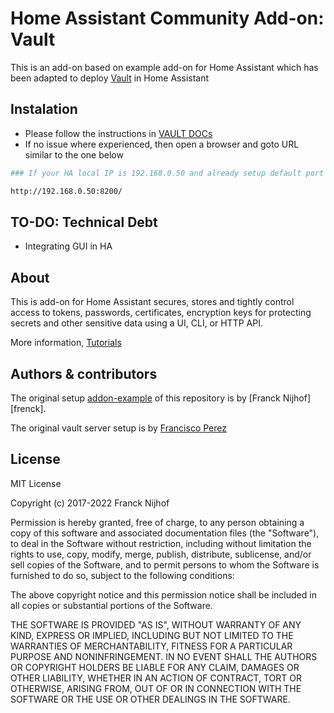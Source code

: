 # Home Assistant Community Add-on: Vault

This is an add-on based on example add-on for Home Assistant which has been adapted to deploy [Vault](https://www.vaultproject.io/) in Home Assistant


## Instalation

* Please follow the instructions in [VAULT DOCs](DOCS.md)
* If no issue where experienced, then open a browser and goto URL similar to the one below

```bash
### If your HA local IP is 192.168.0.50 and already setup default port 8200

http://192.168.0.50:8200/
```

## TO-DO: Technical Debt
* Integrating GUI in HA

## About

This is add-on for Home Assistant secures, stores and tightly control access to tokens, passwords, certificates, encryption keys for protecting secrets and other sensitive data using a UI, CLI, or HTTP API.

More information, [Tutorials](https://developer.hashicorp.com/vault/tutorials)

## Authors & contributors

The original setup [addon-example](https://github.com/hassio-addons/addon-example) of this repository is by [Franck Nijhof][frenck].

The original vault server setup is by [Francisco Perez](fcojperez@gmail.com)


## License

MIT License

Copyright (c) 2017-2022 Franck Nijhof

Permission is hereby granted, free of charge, to any person obtaining a copy
of this software and associated documentation files (the "Software"), to deal
in the Software without restriction, including without limitation the rights
to use, copy, modify, merge, publish, distribute, sublicense, and/or sell
copies of the Software, and to permit persons to whom the Software is
furnished to do so, subject to the following conditions:

The above copyright notice and this permission notice shall be included in all
copies or substantial portions of the Software.

THE SOFTWARE IS PROVIDED "AS IS", WITHOUT WARRANTY OF ANY KIND, EXPRESS OR
IMPLIED, INCLUDING BUT NOT LIMITED TO THE WARRANTIES OF MERCHANTABILITY,
FITNESS FOR A PARTICULAR PURPOSE AND NONINFRINGEMENT. IN NO EVENT SHALL THE
AUTHORS OR COPYRIGHT HOLDERS BE LIABLE FOR ANY CLAIM, DAMAGES OR OTHER
LIABILITY, WHETHER IN AN ACTION OF CONTRACT, TORT OR OTHERWISE, ARISING FROM,
OUT OF OR IN CONNECTION WITH THE SOFTWARE OR THE USE OR OTHER DEALINGS IN THE
SOFTWARE.
